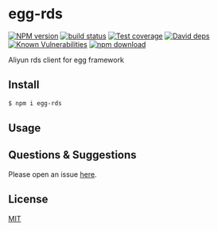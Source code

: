# egg-rds

[![NPM version][npm-image]][npm-url]
[![build status][travis-image]][travis-url]
[![Test coverage][codecov-image]][codecov-url]
[![David deps][david-image]][david-url]
[![Known Vulnerabilities][snyk-image]][snyk-url]
[![npm download][download-image]][download-url]

[npm-image]: https://img.shields.io/npm/v/egg-rds.svg?style=flat-square
[npm-url]: https://npmjs.org/package/egg-rds
[travis-image]: https://img.shields.io/travis/eggjs/egg-rds.svg?style=flat-square
[travis-url]: https://travis-ci.org/eggjs/egg-rds
[codecov-image]: https://img.shields.io/codecov/c/github/eggjs/egg-rds.svg?style=flat-square
[codecov-url]: https://codecov.io/github/eggjs/egg-rds?branch=master
[david-image]: https://img.shields.io/david/eggjs/egg-rds.svg?style=flat-square
[david-url]: https://david-dm.org/eggjs/egg-rds
[snyk-image]: https://snyk.io/test/npm/egg-rds/badge.svg?style=flat-square
[snyk-url]: https://snyk.io/test/npm/egg-rds
[download-image]: https://img.shields.io/npm/dm/egg-rds.svg?style=flat-square
[download-url]: https://npmjs.org/package/egg-rds

Aliyun rds client for egg framework

## Install

```bash
$ npm i egg-rds
```

## Usage

<!--
Usage, configuration and example here.
-->

## Questions & Suggestions

Please open an issue [here](https://github.com/eggjs/egg/issues).

## License

[MIT](LICENSE)
